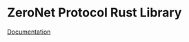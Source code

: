 # ZeroNet Protocol Rust Library
[Documentation](http://localhost:43110/1H3ct93gHL9BgtTnyrqJrkjn4NdociFFTn/doc/zeronet_protocol)
